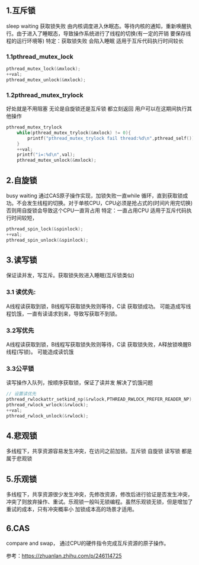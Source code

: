 ## 1.互斥锁
sleep waiting 获取锁失败 由内核调度进入休眠态。等待内核的通知，重新唤醒执行。由于进入了睡眠态，导致操作系统进行了线程的切换(有一定的开销 要保存线程的运行环境等) 
特定：获取锁失败 会陷入睡眠 适用于互斥代码执行时间较长

### 1.1pthread_mutex_lock
```C
pthread_mutex_lock(&mxlock);
++val;
pthread_mutex_unlock(&mxlock);
```

### 1.2pthread_mutex_trylock
好处就是不用阻塞 无论是自旋锁还是互斥锁 都立刻返回 用户可以在这期间执行其他操作
```C
pthread_mutex_trylock 
    while(pthread_mutex_trylock(&mxlock) != 0){
        printf("pthread_mutex_trylock fail thread:%d\n",pthread_self());
    }
    ++val;
    printf("i=:%d\n",val);
    pthread_mutex_unlock(&mxlock);
```
## 2.自旋锁
busy waiting  通过CAS原子操作实现，加锁失败一直while 循环，直到获取锁成功。不会发生线程的切换。对于单核CPU，CPU必须是抢占式的(时间片用完切换)否则用自旋锁会导致这个CPU一直背占用
特定：一直占用CPU 适用于互斥代码执行时间较短，
```C
pthread_spin_lock(&spinlock);
++val;
pthread_spin_unlock(&spinlock);
```

## 3.读写锁
保证读并发，写互斥。获取锁失败进入睡眠(互斥锁类似)
### 3.1 读优先:
A线程读获取到锁，B线程写获取锁失败则等待，C读 获取锁成功。 可能造成写线程饥饿，一直有读请求到来，导致写获取不到锁。
### 3.2写优先
A线程读获取到锁，B线程写获取锁失败则等待，C读 获取锁失败，A释放锁唤醒B线程(写锁)。 可能造成读饥饿
### 3.3公平锁
读写操作入队列，按顺序获取锁，保证了读并发 解决了饥饿问题
```C
// 设置读优先
pthread_rwlockattr_setkind_np(&rwlock,PTHREAD_RWLOCK_PREFER_READER_NP); 
pthread_rwlock_wrlock(&rwlock);
++val;
pthread_rwlock_unlock(&rwlock);
```

## 4.悲观锁
多线程下，共享资源容易发生冲突，在访问之前加锁。互斥锁 自旋锁 读写锁 都是属于悲观锁
## 5.乐观锁
多线程下，共享资源很少发生冲突，先修改资源，修改后进行验证是否发生冲突，冲突了则放弃操作、重试。乐观锁一般叫无锁编程。虽然乐观锁无锁，但是增加了重试的成本，只有冲突概率小 加锁成本高的场景才适用。

## 6.CAS
compare and swap， 通过CPU的硬件指令完成互斥资源的原子操作。



参考：https://zhuanlan.zhihu.com/p/246114725

